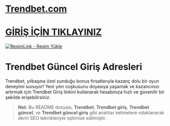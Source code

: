 #  <a href="https://trendbet6530.com/">Trendbet.com</a>

#  <a href="https://trendbet6530.com/">GİRİŞ İÇİN TIKLAYINIZ</a>

<meta charset="UTF-8">
    <meta name="viewport" content="width=device-width, initial-scale=1.0">
</head>
<body>

<a href="https://trendbet6530.com/" title="ResimLink - Resim Yükle"><img src="https://r.resimlink.com/MAG_VHEzp.jpg" title="ResimLink - Resim Yükle" alt="ResimLink - Resim Yükle"></a>
<a href="https://trendbet6530.com/">
</a>
</a>


# Trendbet Güncel Giriş Adresleri

Trendbet, yılbaşına özel sunduğu bonus fırsatlarıyla kazanç dolu bir oyun deneyimi sunuyor! Yeni yılın coşkusunu doyasıya yaşamak ve kazancınızı artırmak için Trendbet Giriş linkini kullanarak hesabınıza hızlı ve güvenilir bir şekilde erişebilirsiniz.

> **Not:** Bu README dosyası, **Trendbet**, **Trendbet giriş**, **Trendbet güncel**, ve **Trendbet güncel giriş** gibi anahtar kelimelere odaklanarak derin SEO teknikleriyle optimize edilmiştir.


